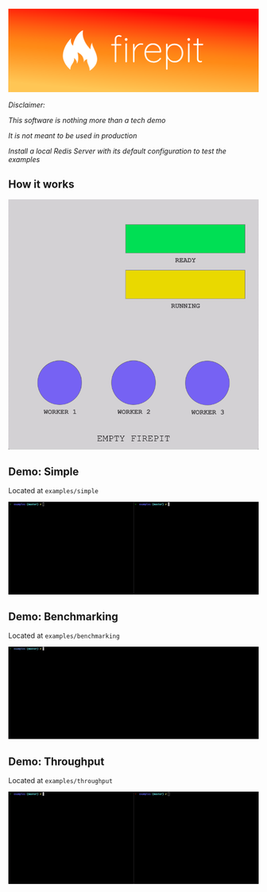 ![Firepit.js][logo]

_Disclaimer:_

_This software is nothing more than a tech demo_

_It is not meant to be used in production_

_Install a local Redis Server with its default configuration to test the examples_

## How it works

![How it works][explained]

## Demo: Simple

Located at `examples/simple`

![Demo: Simple][example-simple]

## Demo: Benchmarking

Located at `examples/benchmarking`

![Demo: Simple][example-benchmarking]

## Demo: Throughput

Located at `examples/throughput`

![Demo: Simple][example-throughput]

[logo]: https://github.com/futurorandomico/firepit-js/blob/master/logo/firepit-landscape.png?raw=true "Logo"
[explained]: https://github.com/futurorandomico/firepit-js/blob/master/animations/explained.gif?raw=true "Demo: Simple"
[example-simple]: https://github.com/futurorandomico/firepit-js/blob/master/animations/examples-simple.gif?raw=true "Demo: Simple"
[example-benchmarking]: https://github.com/futurorandomico/firepit-js/blob/master/animations/examples-benchmarking.gif?raw=true "Demo: Benchmarking"
[example-throughput]: https://github.com/futurorandomico/firepit-js/blob/master/animations/examples-throughput.gif?raw=true "Demo: Throughput"